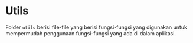 # Utils

Folder `utils` berisi file-file yang berisi fungsi-fungsi yang digunakan untuk mempermudah penggunaan fungsi-fungsi yang ada di dalam aplikasi.
